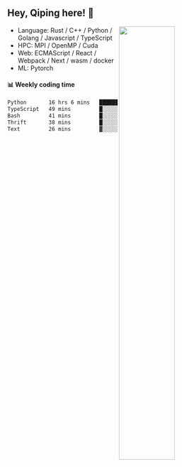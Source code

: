 

## Hey, Qiping here! :wave:

[<img align="right" width="50%" src="https://github-readme-stats.vercel.app/api?username=ppppqp&theme=dark&show_icons=true">](https://metrics.lecoq.io/ppppqp?template=classic)



-   Language: Rust / C++ / Python / Golang / Javascript / TypeScript
-   HPC: MPI / OpenMP / Cuda
-   Web: ECMAScript / React / Webpack / Next / wasm / docker
-   ML: Pytorch



#### :bar_chart: Weekly coding time

<!--START_SECTION:waka-->

```txt
Python       16 hrs 6 mins   █████████████████████▒░░░   85.76 %
TypeScript   49 mins         █░░░░░░░░░░░░░░░░░░░░░░░░   04.37 %
Bash         41 mins         █░░░░░░░░░░░░░░░░░░░░░░░░   03.67 %
Thrift       38 mins         █░░░░░░░░░░░░░░░░░░░░░░░░   03.40 %
Text         26 mins         ▓░░░░░░░░░░░░░░░░░░░░░░░░   02.39 %
```

<!--END_SECTION:waka-->
